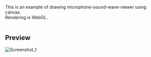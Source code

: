 This is an example of drawing microphone-sound-wave-viewer using canvas.<br>
Rendering is WebGL.<br><br>
## Preview
![Screenshot_1](https://user-images.githubusercontent.com/47615360/107854747-cf2dbf00-6dfc-11eb-9758-9f010225624f.png)
